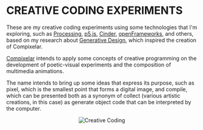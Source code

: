 # CREATIVE CODING EXPERIMENTS

These are my creative coding experiments using some technologies that I'm exploring, such as [Processing](https://processing.org/), [p5.js](https://p5js.org/), [Cinder](https://libcinder.org/), [openFrameworks](https://openframeworks.cc/), and others, based on my research about [Generative Design](https://github.com/DanielBrito/generative-design), which inspired the creation of Compixelar.

[Compixelar](https://medium.com/compixelar) intends to apply some concepts of creative programming on the development of poetic-visual experiments and the composition of multimedia animations.

The name intends to bring up some ideas that express its purpose, such as pixel, which is the smallest point that forms a digital image, and compile, which can be presented both as a synonym of collect (various artistic creations, in this case) as generate object code that can be interpreted by the computer.

<div align="center">
<img alt="Creative Coding" src="https://github.com/DanielBrito/creative-coding-experiments/raw/master/CodingExperiments/creative-coding-experiment.gif">
</div>
